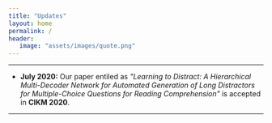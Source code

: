 ```yaml
---
title: "Updates"
layout: home
permalink: /
header:
   image: "assets/images/quote.png"
---
```


---
* **July 2020:** Our paper entiled as _"Learning to Distract: A Hierarchical Multi-Decoder Network for Automated Generation of Long Distractors for Multiple-Choice Questions for Reading Comprehension"_ is accepted in **CIKM 2020**.

---


